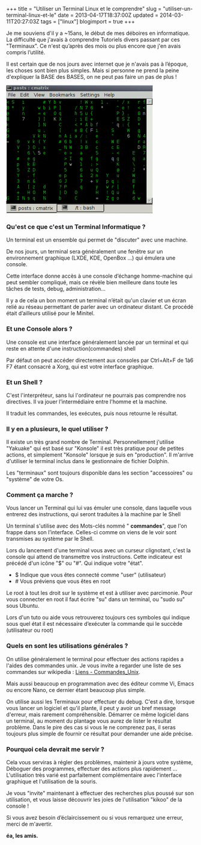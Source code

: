 +++
title = "Utiliser un Terminal Linux et le comprendre"
slug = "utiliser-un-terminal-linux-et-le"
date = 2013-04-17T18:37:00Z
updated = 2014-03-11T20:27:03Z
tags = ["linux"]
blogimport = true
+++

Je me souviens d'il y a ~15ans, le début de mes déboires en informatique. La difficulté que j'avais à comprendre Tutoriels divers passant par ces "Terminaux". Ce n'est qu’après des mois ou plus encore que j'en avais compris l’utilité.

Il est certain que de nos jours avec internet que je n'avais pas à l’époque, les choses sont bien plus simples. Mais si personne ne prend la peine d'expliquer la BASE des BASES, on ne peut pas faire un pas de plus !

![Image de presentation](/images/cmatrix.png "Bienvenue dans la matrice")

### Qu'est ce que c'est un Terminal Informatique ?
Un terminal est un ensemble qui permet de "discuter" avec une machine.

De nos jours, un terminal sera généralement une fenêtre sur un environnement graphique (LXDE, KDE, OpenBox ...) qui émulera une console.

Cette interface donne accès à une console d’échange homme-machine qui peut sembler compliqué, mais ce révèle bien meilleure dans toute les tâches de tests, debug, administration...

Il y a de cela un bon moment un terminal n’était qu'un clavier et un écran relié au réseau permettant de parler avec un ordinateur distant. Ce procédé était d’ailleurs utilisé pour le Minitel.

### Et une Console alors ?
Une console est une interface généralement lancée par un terminal et qui reste en attente d'une instruction(commandes) shell

Par défaut on peut accéder directement aux consoles par Ctrl+Alt+F de 1à6 F7 étant consacré a Xorg, qui est votre interface graphique.

### Et un Shell ?
C'est l'interpréteur, sans lui l'ordinateur ne pourrais pas comprendre nos directives. Il va jouer l’intermédiaire entre l'homme et la machine.

Il traduit les commandes, les exécutes, puis nous retourne le résultat.

### Il y en a plusieurs, le quel utiliser ?
Il existe un très grand nombre de Terminal. Personnellement j'utilise "Yakuake" qui est basé sur "Konsole" il est très pratique pour de petites actions, et simplement "Konsole" lorsque je suis en "production". Il m'arrive d'utiliser le terminal inclus dans le gestionnaire de fichier Dolphin.

Les "terminaux" sont toujours disponible dans les section "accessoires" ou "système" de votre Os.

### Comment ça marche ?
Vous lancer un Terminal qui lui vas émuler une console, dans laquelle vous entrerez des instructions, qui seront traduites à la machine par le Shell

Un terminal s'utilise avec des Mots-clés nommé " **commandes**", que l'on frappe dans son l’interface. Celles-ci comme on viens de le voir sont transmises au système par le Shell.

Lors du lancement d'une terminal vous avec un curseur clignotant, c'est la console qui attend de transmettre vos instructions. Cette indicateur est précédé d'un icône "$" ou "#". Qui indique votre "état".

- $ Indique que vous êtes connecté comme "user" (utilisateur)
- \# Vous préviens que vous êtes en root

Le root à tout les droit sur le système et est à utiliser avec parcimonie. Pour vous connecter en root il faut écrire "su" dans un terminal, ou "sudo su" sous Ubuntu.

Lors d'un tuto ou aide vous retrouverez toujours ces symboles qui indique sous quel état il est nécessaire d’exécuter la commande qui le succède (utilisateur ou root)

### Quels en sont les utilisations générales ?
On utilise généralement le terminal pour effectuer des actions rapides a l'aides des commandes unix. Je vous invite a regarder une liste de ses commandes sur wikipedia : [Liens - Commandes_Unix](http://fr.wikipedia.org/wiki/Commandes_Unix).

Mais aussi beaucoup en programmation avec des éditeur comme Vi, Emacs ou encore Nano, ce dernier étant beaucoup plus simple.

On utilise aussi les Terminaux pour effectuer du debug. C'est a dire, lorsque vous lancer un logiciel et qu'il plante, il peut y avoir un bref message d'erreur, mais rarement compréhensible. Démarrer ce même logiciel dans un terminal, au moment du plantage vous aurez de lister le résultat problème. Dans le pire des cas si vous le ne comprenez pas, il seras toujours plus simple de fournir ce résultat pour demander une aide précise.

### Pourquoi cela devrait me servir ?
Cela vous serviras à régler des problèmes, maintenir à jours votre système, Déboguer des programmes, effectuer des actions plus rapidement ... L'utilisation très varié est parfaitement complémentaire avec l'interface graphique et l'utilisation de la souris.

Je vous "invite" maintenant à effectuer des recherches plus poussé sur son utilisation, et vous laisse découvrir les joies de l'utilisation "kikoo" de la console !

Si vous avez besoin d’éclaircissement ou si vous remarquez une erreur, merci de m'avertir.

**éa, les amis.**

